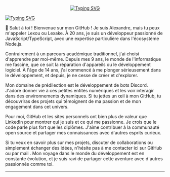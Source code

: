 <br>

<p align="center">
  <a href="https://github.com/Lexake"><img src="https://readme-typing-svg.demolab.com?font=Fira+Code&pause=1000&color=FF6347&center=true&size=50&vCenter=true&repeat=false&width=435&lines=Lexake" alt="Typing SVG" />   </a>
</p>
<a href="https://git.io/typing-svg"><img src="https://readme-typing-svg.demolab.com?font=Fira+Code&pause=1000&center=true&vCenter=true&width=435&lines=npm+i+discord.js;import+%7B+Client+%7D+from+'discord.js';setInterval(()+%3D%3E+%7B%7D%2C+60000);Bienvenue+%C3%A0+vous" alt="Typing SVG" /></a>


👋 Salut à toi ! Bienvenue sur mon GitHub ! Je suis Alexandre, mais tu peux m'appeler Lexou ou Lexake. À 20 ans, je suis un développeur passionné de JavaScript/TypeScript, avec une expertise particulière dans l'écosystème Node.js.

Contrairement à un parcours académique traditionnel, j'ai choisi d'apprendre par moi-même. Depuis mes 9 ans, le monde de l'informatique me fascine, que ce soit la réparation d'appareils ou le développement logiciel. À l'âge de 14 ans, j'ai commencé à me plonger sérieusement dans le développement, et depuis, je ne cesse de créer et d'explorer.

Mon domaine de prédilection est le développement de bots Discord. J'adore donner vie à ces petites entités numériques et les voir interagir dans des environnements dynamiques. Si tu jettes un œil à mon GitHub, tu découvriras des projets qui témoignent de ma passion et de mon engagement dans cet univers.

Pour moi, GitHub et les sites personnels ont bien plus de valeur que LinkedIn pour montrer qui je suis et ce qui me passionne. Je crois que le code parle plus fort que les diplômes. J'aime contribuer à la communauté open source et partager mes connaissances avec d'autres esprits curieux.

Si tu veux en savoir plus sur mes projets, discuter de collaborations ou simplement échanger des idées, n'hésite pas à me contacter ici sur GitHub ou par mail . Mon voyage dans le monde du développement est en constante évolution, et je suis ravi de partager cette aventure avec d'autres passionnés comme toi.

<hr>
